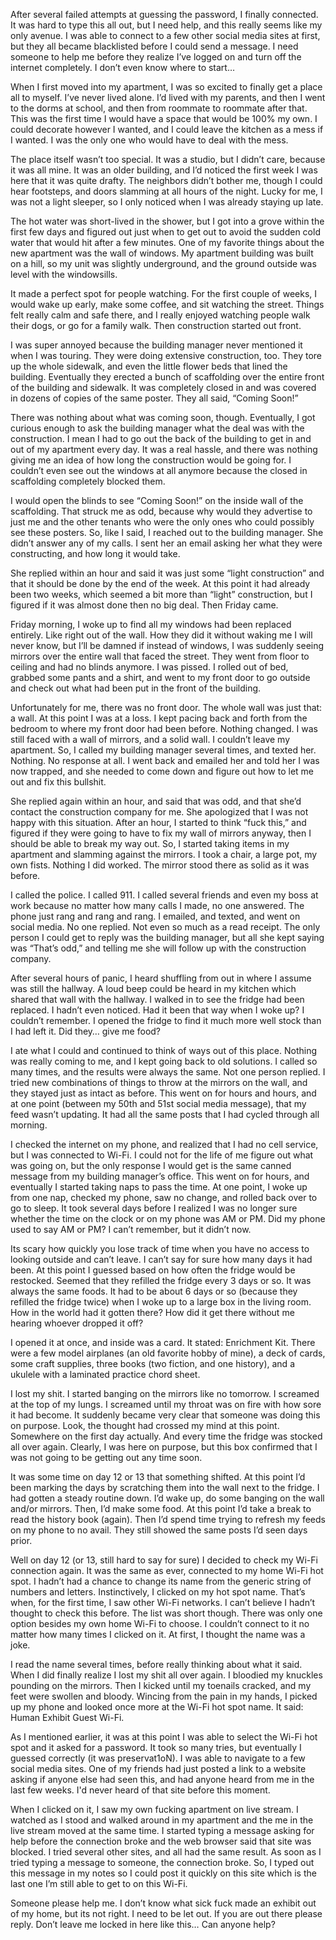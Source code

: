 After several failed attempts at guessing the password, I finally connected. It was hard to type this all out, but I need help, and this really seems like my only avenue. I was able to connect to a few other social media sites at first, but they all became blacklisted before I could send a message. I need someone to help me before they realize I’ve logged on and turn off the internet completely. I don’t even know where to start…

When I first moved into my apartment, I was so excited to finally get a place all to myself. I’ve never lived alone. I’d lived with my parents, and then I went to the dorms at school, and then from roommate to roommate after that. This was the first time I would have a space that would be 100% my own. I could decorate however I wanted, and I could leave the kitchen as a mess if I wanted. I was the only one who would have to deal with the mess.

The place itself wasn’t too special. It was a studio, but I didn’t care, because it was all mine. It was an older building, and I’d noticed the first week I was here that it was quite drafty. The neighbors didn’t bother me, though I could hear footsteps, and doors slamming at all hours of the night. Lucky for me, I was not a light sleeper, so I only noticed when I was already staying up late. 

The hot water was short-lived in the shower, but I got into a grove within the first few days and figured out just when to get out to avoid the sudden cold water that would hit after a few minutes. One of my favorite things about the new apartment was the wall of windows. My apartment building was built on a hill, so my unit was slightly underground, and the ground outside was level with the windowsills. 

It made a perfect spot for people watching. For the first couple of weeks, I would wake up early, make some coffee, and sit watching the street. Things felt really calm and safe there, and I really enjoyed watching people walk their dogs, or go for a family walk. Then construction started out front. 

I was super annoyed because the building manager never mentioned it when I was touring. They were doing extensive construction, too. They tore up the whole sidewalk, and even the little flower beds that lined the building. Eventually they erected a bunch of scaffolding over the entire front of the building and sidewalk. It was completely closed in and was covered in dozens of copies of the same poster. They all said, “Coming Soon!”

There was nothing about what was coming soon, though. Eventually, I got curious enough to ask the building manager what the deal was with the construction. I mean I had to go out the back of the building to get in and out of my apartment every day. It was a real hassle, and there was nothing giving me an idea of how long the construction would be going for. I couldn’t even see out the windows at all anymore because the closed in scaffolding completely blocked them.

I would open the blinds to see “Coming Soon!” on the inside wall of the scaffolding. That struck me as odd, because why would they advertise to just me and the other tenants who were the only ones who could possibly see these posters. So, like I said, I reached out to the building manager. She didn’t answer any of my calls. I sent her an email asking her what they were constructing, and how long it would take.

She replied within an hour and said it was just some “light construction” and that it should be done by the end of the week. At this point it had already been two weeks, which seemed a bit more than “light” construction, but I figured if it was almost done then no big deal. Then Friday came.

Friday morning, I woke up to find all my windows had been replaced entirely. Like right out of the wall. How they did it without waking me I will never know, but I’ll be damned if instead of windows, I was suddenly seeing mirrors over the entire wall that faced the street. They went from floor to ceiling and had no blinds anymore. I was pissed. I rolled out of bed, grabbed some pants and a shirt, and went to my front door to go outside and check out what had been put in the front of the building. 

Unfortunately for me, there was no front door. The whole wall was just that: a wall. At this point I was at a loss. I kept pacing back and forth from the bedroom to where my front door had been before. Nothing changed. I was still faced with a wall of mirrors, and a solid wall. I couldn’t leave my apartment. So, I called my building manager several times, and texted her. Nothing. No response at all. I went back and emailed her and told her I was now trapped, and she needed to come down and figure out how to let me out and fix this bullshit.

She replied again within an hour, and said that was odd, and that she’d contact the construction company for me. She apologized that I was not happy with this situation. After an hour, I started to think “fuck this,” and figured if they were going to have to fix my wall of mirrors anyway, then I should be able to break my way out. So, I started taking items in my apartment and slamming against the mirrors. I took a chair, a large pot, my own fists. Nothing I did worked. The mirror stood there as solid as it was before.

I called the police. I called 911. I called several friends and even my boss at work because no matter how many calls I made, no one answered. The phone just rang and rang and rang. I emailed, and texted, and went on social media. No one replied. Not even so much as a read receipt. The only person I could get to reply was the building manager, but all she kept saying was “That’s odd,” and telling me she will follow up with the construction company.

After several hours of panic, I heard shuffling from out in where I assume was still the hallway. A loud beep could be heard in my kitchen which shared that wall with the hallway. I walked in to see the fridge had been replaced. I hadn’t even noticed. Had it been that way when I woke up? I couldn’t remember. I opened the fridge to find it much more well stock than I had left it. Did they… give me food?

I ate what I could and continued to think of ways out of this place. Nothing was really coming to me, and I kept going back to old solutions. I called so many times, and the results were always the same. Not one person replied. I tried new combinations of things to throw at the mirrors on the wall, and they stayed just as intact as before. This went on for hours and hours, and at one point (between my 50th and 51st social media message), that my feed wasn’t updating. It had all the same posts that I had cycled through all morning. 

I checked the internet on my phone, and realized that I had no cell service, but I was connected to Wi-Fi. I could not for the life of me figure out what was going on, but the only response I would get is the same canned message from my building manager’s office. This went on for hours, and eventually I started taking naps to pass the time. At one point, I woke up from one nap, checked my phone, saw no change, and rolled back over to go to sleep. It took several days before I realized I was no longer sure whether the time on the clock or on my phone was AM or PM. Did my phone used to say AM or PM? I can’t remember, but it didn’t now.

Its scary how quickly you lose track of time when you have no access to looking outside and can’t leave. I can’t say for sure how many days it had been. At this point I guessed based on how often the fridge would be restocked. Seemed that they refilled the fridge every 3 days or so. It was always the same foods. It had to be about 6 days or so (because they refilled the fridge twice) when I woke up to a large box in the living room. How in the world had it gotten there? How did it get there without me hearing whoever dropped it off?

I opened it at once, and inside was a card. It stated: Enrichment Kit. There were a few model airplanes (an old favorite hobby of mine), a deck of cards, some craft supplies, three books (two fiction, and one history), and a ukulele with a laminated practice chord sheet. 

I lost my shit. I started banging on the mirrors like no tomorrow. I screamed at the top of my lungs. I screamed until my throat was on fire with how sore it had become. It suddenly became very clear that someone was doing this on purpose. Look, the thought had crossed my mind at this point. Somewhere on the first day actually. And every time the fridge was stocked all over again. Clearly, I was here on purpose, but this box confirmed that I was not going to be getting out any time soon. 

It was some time on day 12 or 13 that something shifted. At this point I’d been marking the days by scratching them into the wall next to the fridge. I had gotten a steady routine down. I’d wake up, do some banging on the wall and/or mirrors. Then, I’d make some food. At this point I’d take a break to read the history book (again). Then I’d spend time trying to refresh my feeds on my phone to no avail. They still showed the same posts I’d seen days prior. 

Well on day 12 (or 13, still hard to say for sure) I decided to check my Wi-Fi connection again. It was the same as ever, connected to my home Wi-Fi hot spot. I hadn’t had a chance to change its name from the generic string of numbers and letters. Instinctively, I clicked on my hot spot name. That’s when, for the first time, I saw other Wi-Fi networks. I can’t believe I hadn’t thought to check this before. The list was short though. There was only one option besides my own home Wi-Fi to choose. I couldn’t connect to it no matter how many times I clicked on it. At first, I thought the name was a joke. 

I read the name several times, before really thinking about what it said. When I did finally realize I lost my shit all over again. I bloodied my knuckles pounding on the mirrors. Then I kicked until my toenails cracked, and my feet were swollen and bloody. Wincing from the pain in my hands, I picked up my phone and looked once more at the Wi-Fi hot spot name. It said: Human Exhibit Guest Wi-Fi.

As I mentioned earlier, it was at this point I was able to select the Wi-Fi hot spot and it asked for a password. It took so many tries, but eventually I guessed correctly (it was preservat1oN). I was able to navigate to a few social media sites. One of my friends had just posted a link to a website asking if anyone else had seen this, and had anyone heard from me in the last few weeks. I'd never heard of that site before this moment. 

When I clicked on it, I saw my own fucking apartment on live stream. I watched as I stood and walked around in my apartment and the me in the live stream moved at the same time. I started typing a message asking for help before the connection broke and the web browser said that site was blocked. I tried several other sites, and all had the same result. As soon as I tried typing a message to someone, the connection broke. So, I typed out this message in my notes so I could post it quickly on this site which is the last one I’m still able to get to on this Wi-Fi.

Someone please help me. I don’t know what sick fuck made an exhibit out of my home, but its not right. I need to be let out. If you are out there please reply. Don’t leave me locked in here like this… Can anyone help?